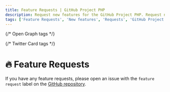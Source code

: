 ```yaml
---
title: Feature Requests | GitHub Project PHP
description: Request new features for the GitHub Project PHP. Request new features for the GitHub Project PHP. Get the list of all feature requests available in the GitHub Project PHP.
tags: ['Feature Requests', 'New features', 'Requests', 'GitHub Project PHP Feature', 'Support', 'features']
---
```


<head>
  <meta name="robots" content="index,follow" />
  <meta name="author" content="CSlant" />
  <link rel="canonical" href="https://docs.cslant.com/github-project-php/support/feature-requests" />
  
  {/* Open Graph tags */}
  <meta property="og:title" content="Feature Requests | GitHub Project PHP" />
  <meta property="og:description" content="Request new features for the GitHub Project PHP. Request new features for the GitHub Project PHP. Get the list of all feature requests available in the GitHu..." />
  <meta property="og:type" content="article" />
  <meta property="og:url" content="https://docs.cslant.com/github-project-php/support/feature-requests" />
  
  {/* Twitter Card tags */}
  <meta name="twitter:card" content="summary" />
  <meta name="twitter:title" content="Feature Requests | GitHub Project PHP" />
  <meta name="twitter:description" content="Request new features for the GitHub Project PHP. Request new features for the GitHub Project PHP. Get the list of all feature requests available in the GitHu..." />
</head>

# 🔥 Feature Requests

If you have any feature requests, please open an issue with the `feature request` label on
the [GitHub repository](https://github.com/cslant/github-project-php/issues/new?assignees=&labels=&projects=&template=feature_request.md&title=).
